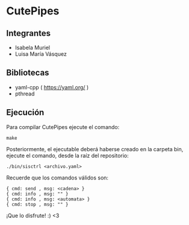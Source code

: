 
# CutePipes


## Integrantes
 - Isabela Muriel 
 -  Luisa María Vásquez


## Bibliotecas
- yaml-cpp ( https://yaml.org/ )
- pthread
## Ejecución
Para compilar CutePipes ejecute el comando:

    make

Posteriormente, el ejecutable deberá haberse creado en la carpeta bin, ejecute el comando, desde la raíz del repositorio:

    ./bin/sisctrl <archivo.yaml>
Recuerde que los comandos válidos son:

    { cmd: send , msg: <cadena> }
    { cmd: info , msg: "" }
    { cmd: info , msg: <automata> }
    { cmd: stop , msg: "" }


¡Que lo disfrute! :) <3
